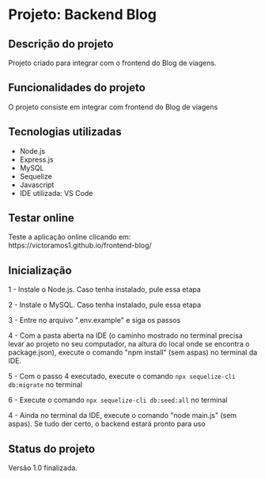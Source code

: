 <h1>Projeto: Backend Blog</h1>


<h2>Descrição do projeto</h2>

<p>Projeto criado para integrar com o frontend do Blog de viagens.</p>

<h2>Funcionalidades do projeto</h2>

<p>O projeto consiste em integrar com frontend do Blog de viagens</p>

<h2>Tecnologias utilizadas</h2>

<ul>
    <li>Node.js</li>
    <li>Express.js</li>
    <li>MySQL</li>
    <li>Sequelize</li>
    <li>Javascript</li>
    <li>IDE utilizada: VS Code</li>
</ul>

<h2>Testar online</h2>

<p>Teste a aplicação online clicando em: https://victoramos1.github.io/frontend-blog/</p>

<h2>Inicialização</h2>

<p>1 - Instale o Node.js. Caso tenha instalado, pule essa etapa</p>

<p>2 - Instale o MySQL. Caso tenha instalado, pule essa etapa</p>

<p>3 - Entre no arquivo ".env.example" e siga os passos</p>

<p>4 - Com a pasta aberta na IDE (o caminho mostrado no terminal precisa levar ao projeto no seu computador, na altura do local onde se encontra o package.json), execute o comando "npm install" (sem aspas) no terminal da IDE.</p>

<p>5 - Com o passo 4 executado, execute o comando <code>npx sequelize-cli db:migrate</code> no terminal

<p>6 - Execute o comando <code>npx sequelize-cli db:seed:all</code> no terminal

<p>4 - Ainda no terminal da IDE, execute o comando "node main.js" (sem aspas). Se tudo der certo, o backend estará pronto para uso</p>

<h2>Status do projeto</h2>

<p>Versão 1.0 finalizada.</p>



